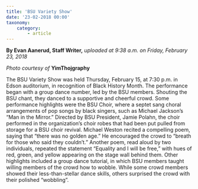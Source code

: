 ```yaml
---
title: 'BSU Variety Show'
date: '23-02-2018 00:00'
taxonomy:
    category:
        - article
---
```


**By Evan Aanerud, Staff Writer,** _uploaded at 9:38 a.m. on Friday, February 23, 2018_

_Photo courtesy of_ **YimThojgraphy**

The BSU Variety Show was held Thursday, February 15, at 7:30 p.m. in Edson auditorium, in recognition of Black History Month. The performance began with a group dance number, led by the BSU members. Shouting the BSU chant, they danced to a supportive and cheerful crowd. Some performance highlights were the BSU Choir, where a septet sang choral arrangements of pop songs by black singers, such as Michael Jackson’s “Man in the Mirror.” Directed by BSU President, Jamie Polahn, the choir performed in the organization’s choir robes that had been put pulled from storage for a BSU choir revival. Michael Weston recited a compelling poem, saying that “there was no golden age.” He encouraged the crowd to “breath for those who said they couldn’t.” Another poem, read aloud by two individuals, repeated the statement “Equality and I will be free,” with hues of red, green, and yellow appearing on the stage wall behind them. Other highlights included a group dance tutorial, in which BSU members taught willing members of the crowd how to wobble. While some crowd members showed their less-than-stellar dance skills, others surprised the crowd with their polished “wobbling”. 
